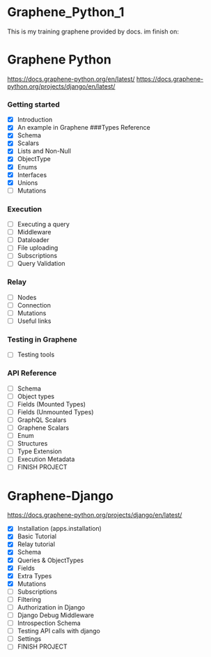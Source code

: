 # Graphene_Python_1

This is my training graphene provided by docs.
im finish on:

# Graphene Python
https://docs.graphene-python.org/en/latest/
https://docs.graphene-python.org/projects/django/en/latest/
### Getting started
- [X] Introduction
- [X] An example in Graphene
###Types Reference
- [X] Schema
- [X] Scalars
- [X] Lists and Non-Null
- [X] ObjectType
- [X] Enums
- [X] Interfaces
- [X] Unions
- [ ] Mutations
### Execution
- [ ] Executing a query
- [ ] Middleware
- [ ] Dataloader
- [ ] File uploading
- [ ] Subscriptions
- [ ] Query Validation
### Relay
- [ ] Nodes
- [ ] Connection
- [ ] Mutations
- [ ] Useful links
### Testing in Graphene
- [ ] Testing tools
### API Reference
- [ ] Schema
- [ ] Object types
- [ ] Fields (Mounted Types)
- [ ] Fields (Unmounted Types)
- [ ] GraphQL Scalars
- [ ] Graphene Scalars
- [ ] Enum
- [ ] Structures
- [ ] Type Extension
- [ ] Execution Metadata
- [ ] FINISH PROJECT

# Graphene-Django
https://docs.graphene-python.org/projects/django/en/latest/
- [X] Installation (apps.installation)
- [X] Basic Tutorial
- [X] Relay tutorial
- [X] Schema
- [X] Queries & ObjectTypes
- [X] Fields
- [X] Extra Types
- [X] Mutations
- [ ] Subscriptions
- [ ] Filtering
- [ ] Authorization in Django
- [ ] Django Debug Middleware
- [ ] Introspection Schema
- [ ] Testing API calls with django
- [ ] Settings
- [ ] FINISH PROJECT